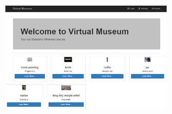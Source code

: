 ![Alt text](https://github.com/OnpointSoftwares/Virtual-Museum-Management-System/blob/main/screenshots/1.PNG?raw=true "Title")
